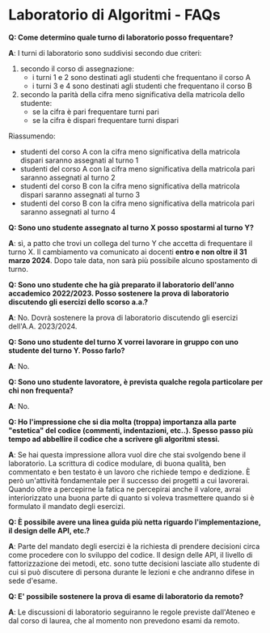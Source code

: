 # Laboratorio di Algoritmi - FAQs

**Q: Come determino quale turno di laboratorio posso frequentare?**

**A**: I turni di laboratorio sono suddivisi secondo due criteri:

  1. secondo il corso di assegnazione:
      - i turni 1 e 2 sono destinati agli studenti che frequentano il corso A
      - i turni 3 e 4 sono destinati agli studenti che frequentano il corso B
  2. secondo la parità della cifra meno significativa della matricola dello studente:
      - se la cifra è pari frequentare turni pari
      - se la cifra è dispari frequentare turni dispari

  Riassumendo:
- studenti del corso A con la cifra meno significativa della matricola dispari saranno assegnati al turno 1
- studenti del corso A con la cifra meno significativa della matricola pari saranno assegnati al turno 2
- studenti del corso B con la cifra meno significativa della matricola dispari saranno assegnati al turno 3
- studenti del corso B con la cifra meno significativa della matricola pari saranno assegnati al turno 4

**Q: Sono uno studente assegnato al turno X posso spostarmi al turno Y?**

**A**: sì, a patto che trovi un collega del turno Y che accetta di frequentare il turno X. Il cambiamento va comunicato ai docenti **entro e non oltre il 31 marzo 2024**. Dopo tale data, non sarà più possibile alcuno spostamento di turno.

**Q: Sono uno studente che ha già preparato il laboratorio dell'anno accademico 2022/2023. Posso sostenere la prova di laboratorio discutendo gli esercizi dello scorso a.a.?**

**A**: No. Dovrà sostenere la prova di laboratorio discutendo gli esercizi dell'A.A. 2023/2024.

**Q: Sono uno studente del turno X vorrei lavorare in gruppo con uno studente del turno Y. Posso farlo?**

**A**: No.

**Q: Sono uno studente lavoratore, è prevista qualche regola particolare per chi non frequenta?**

**A**: No.

**Q: Ho l'impressione che si dia molta (troppa) importanza alla parte "estetica" del codice (commenti, indentazioni, etc..). Spesso passo più tempo ad abbellire il codice che a scrivere gli algoritmi stessi.**

**A**: Se hai questa impressione allora vuol dire che stai svolgendo bene il laboratorio. La scrittura di codice modulare, di buona qualità, ben commentato e ben testato è un lavoro che richiede tempo e dedizione. È però un'attività fondamentale per il successo dei progetti a cui lavorerai. Quando oltre a percepirne la fatica ne percepirai anche il valore, avrai interiorizzato una buona parte di quanto si voleva trasmettere quando si è formulato il mandato degli esercizi.

**Q: È possibile avere una linea guida più netta riguardo l'implementazione, il design delle API, etc.?**

**A**: Parte del mandato degli esercizi è la richiesta di prendere decisioni circa come procedere con lo sviluppo del codice. Il design delle API, il livello di fattorizzazione dei metodi, etc. sono tutte decisioni lasciate allo studente di cui si può discutere di persona durante le lezioni e che andranno difese in sede d'esame.

**Q: E' possibile sostenere la prova di esame di laboratorio da remoto?**

**A**: Le discussioni di laboratorio seguiranno le regole previste dall'Ateneo e dal corso di laurea, che al momento non prevedono esami da remoto.
